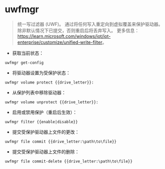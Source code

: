 # uwfmgr

> 统一写过滤器 (UWF)。
> 通过将任何写入重定向到虚拟覆盖来保护驱动器。除非默认情况下已提交，否则重启后将丢弃写入。
> 更多信息：<https://learn.microsoft.com/windows/iot/iot-enterprise/customize/unified-write-filter>。

- 获取当前状态：

`uwfmgr get-config`

- 将驱动器设置为受保护状态：

`uwfmgr volume protect {{drive_letter}}:`

- 从保护列表中移除驱动器：

`uwfmgr volume unprotect {{drive_letter}}:`

- 启用或禁用保护（重启后生效）：

`uwfmgr filter {{enable|disable}}`

- 提交受保护驱动器上文件的更改：

`uwfmgr file commit {{drive_letter:\path\to\file}}`

- 提交受保护驱动器上文件的删除：

`uwfmgr file commit-delete {{drive_letter:\path\to\file}}`